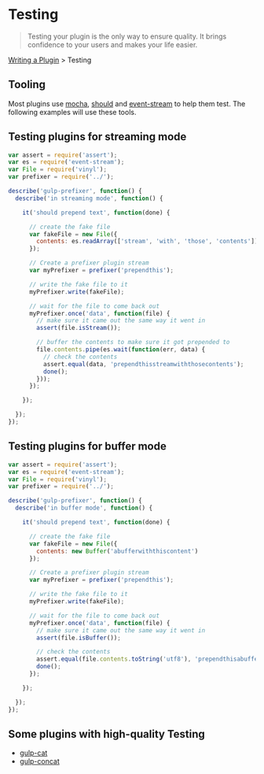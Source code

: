 <!-- front-matter
id: testing
title: Testing
-->

# Testing

> Testing your plugin is the only way to ensure quality. It brings confidence to your users and makes your life easier.

[Writing a Plugin](README.md) > Testing


## Tooling

Most plugins use [mocha](https://github.com/mochajs/mocha), [should](https://github.com/shouldjs/should.js) and [event-stream](https://github.com/dominictarr/event-stream) to help them test. The following examples will use these tools.


## Testing plugins for streaming mode

```js
var assert = require('assert');
var es = require('event-stream');
var File = require('vinyl');
var prefixer = require('../');

describe('gulp-prefixer', function() {
  describe('in streaming mode', function() {

    it('should prepend text', function(done) {

      // create the fake file
      var fakeFile = new File({
        contents: es.readArray(['stream', 'with', 'those', 'contents'])
      });

      // Create a prefixer plugin stream
      var myPrefixer = prefixer('prependthis');

      // write the fake file to it
      myPrefixer.write(fakeFile);

      // wait for the file to come back out
      myPrefixer.once('data', function(file) {
        // make sure it came out the same way it went in
        assert(file.isStream());

        // buffer the contents to make sure it got prepended to
        file.contents.pipe(es.wait(function(err, data) {
          // check the contents
          assert.equal(data, 'prependthisstreamwiththosecontents');
          done();
        }));
      });

    });

  });
});
```


## Testing plugins for buffer mode

```js
var assert = require('assert');
var es = require('event-stream');
var File = require('vinyl');
var prefixer = require('../');

describe('gulp-prefixer', function() {
  describe('in buffer mode', function() {

    it('should prepend text', function(done) {

      // create the fake file
      var fakeFile = new File({
        contents: new Buffer('abufferwiththiscontent')
      });

      // Create a prefixer plugin stream
      var myPrefixer = prefixer('prependthis');

      // write the fake file to it
      myPrefixer.write(fakeFile);

      // wait for the file to come back out
      myPrefixer.once('data', function(file) {
        // make sure it came out the same way it went in
        assert(file.isBuffer());

        // check the contents
        assert.equal(file.contents.toString('utf8'), 'prependthisabufferwiththiscontent');
        done();
      });

    });

  });
});
```


## Some plugins with high-quality Testing

* [gulp-cat](https://github.com/ben-eb/gulp-cat/blob/master/test.js)
* [gulp-concat](https://github.com/contra/gulp-concat/blob/master/test/main.js)

